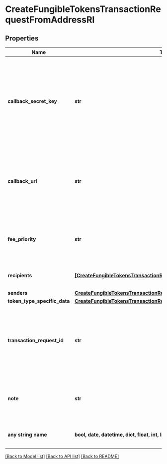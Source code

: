 # CreateFungibleTokensTransactionRequestFromAddressRI


## Properties
Name | Type | Description | Notes
------------ | ------------- | ------------- | -------------
**callback_secret_key** | **str** | Represents the Secret Key value provided by the customer. This field is used for security purposes during the callback notification, in order to prove the sender of the callback as Crypto APIs. For more information please see our [Documentation](https://developers.cryptoapis.io/technical-documentation/general-information/callbacks#callback-security). | 
**callback_url** | **str** | Represents the URL that is set by the customer where the callback will be received at. The callback notification will be received only if and when the event occurs. &#x60;We support ONLY httpS type of protocol&#x60;. | 
**fee_priority** | **str** | Represents the fee priority of the automation, whether it is \&quot;slow\&quot;, \&quot;standard\&quot; or \&quot;fast\&quot;. | 
**recipients** | [**[CreateFungibleTokensTransactionRequestFromAddressRIRecipientsInner]**](CreateFungibleTokensTransactionRequestFromAddressRIRecipientsInner.md) | Defines the destination for the transaction, i.e. the recipient(s). | 
**senders** | [**CreateFungibleTokensTransactionRequestFromAddressRISenders**](CreateFungibleTokensTransactionRequestFromAddressRISenders.md) |  | 
**token_type_specific_data** | [**CreateFungibleTokensTransactionRequestFromAddressRIS**](CreateFungibleTokensTransactionRequestFromAddressRIS.md) |  | 
**transaction_request_id** | **str** | Represents a unique identifier of the transaction request (the request sent to make a transaction), which helps in identifying which callback and which &#x60;referenceId&#x60; concern that specific transaction request. | 
**note** | **str** | Represents an optional note to add a free text in, explaining or providing additional detail on the transaction request. | [optional] 
**any string name** | **bool, date, datetime, dict, float, int, list, str, none_type** | any string name can be used but the value must be the correct type | [optional]

[[Back to Model list]](../README.md#documentation-for-models) [[Back to API list]](../README.md#documentation-for-api-endpoints) [[Back to README]](../README.md)


